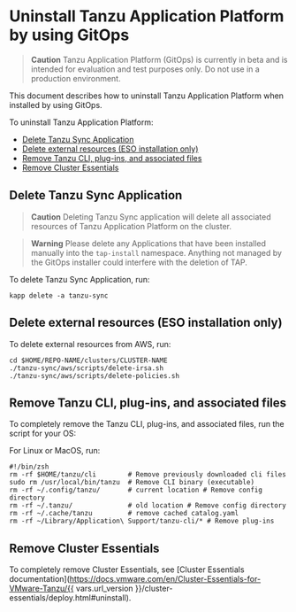 # Uninstall Tanzu Application Platform by using GitOps

>**Caution** Tanzu Application Platform (GitOps) is currently in beta and is intended for evaluation and test purposes only. Do not use in a production environment.

This document describes how to uninstall Tanzu Application Platform when installed by using GitOps.

To uninstall Tanzu Application Platform:

- [Delete Tanzu Sync Application](#del-tanzu-sync)
- [Delete external resources (ESO installation only)](#del-aws-resources)
- [Remove Tanzu CLI, plug-ins, and associated files](#remove-tanzu-cli)
- [Remove Cluster Essentials](#remove-ce)

## <a id='del-tap'></a>Delete Tanzu Sync Application

>**Caution** Deleting Tanzu Sync application will delete all associated resources of Tanzu Application Platform on the cluster.

>**Warning** Please delete any Applications that have been installed manually into the `tap-install` namespace. Anything not managed by the GitOps installer could interfere with the deletion of TAP.

To delete Tanzu Sync Application, run:

```console
kapp delete -a tanzu-sync
```

## <a id='del-aws-resources'></a>Delete external resources (ESO installation only)

To delete external resources from AWS, run:

```console
cd $HOME/REPO-NAME/clusters/CLUSTER-NAME
./tanzu-sync/aws/scripts/delete-irsa.sh
./tanzu-sync/aws/scripts/delete-policies.sh
```

## <a id='remove-tanzu-cli'></a> Remove Tanzu CLI, plug-ins, and associated files

To completely remove the Tanzu CLI, plug-ins, and associated files, run the script for your OS:

For Linux or MacOS, run:

```console
#!/bin/zsh
rm -rf $HOME/tanzu/cli        # Remove previously downloaded cli files
sudo rm /usr/local/bin/tanzu  # Remove CLI binary (executable)
rm -rf ~/.config/tanzu/       # current location # Remove config directory
rm -rf ~/.tanzu/              # old location # Remove config directory
rm -rf ~/.cache/tanzu         # remove cached catalog.yaml
rm -rf ~/Library/Application\ Support/tanzu-cli/* # Remove plug-ins
```

## <a id='remove-ce'></a> Remove Cluster Essentials

To completely remove Cluster Essentials, see [Cluster Essentials documentation](https://docs.vmware.com/en/Cluster-Essentials-for-VMware-Tanzu/{{ vars.url_version }}/cluster-essentials/deploy.html#uninstall).
